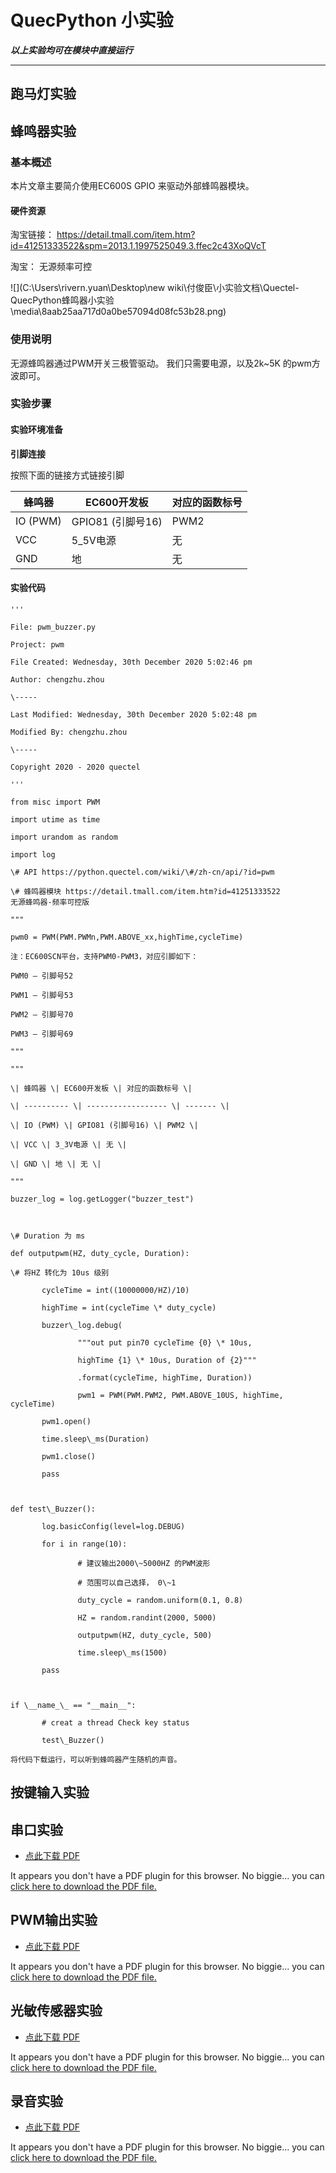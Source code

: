 # QuecPython 小实验

***以上实验均可在模块中直接运行***

***

## 跑马灯实验



## 蜂鸣器实验

### 基本概述

本片文章主要简介使用EC600S GPIO 来驱动外部蜂鸣器模块。

#### 硬件资源

淘宝链接：
<https://detail.tmall.com/item.htm?id=41251333522&spm=2013.1.1997525049.3.ffec2c43XoQVcT>

淘宝： 无源频率可控

![](C:\Users\rivern.yuan\Desktop\new wiki\付俊臣\小实验文档\Quectel-QuecPython蜂鸣器小实验\media\8aab25aa717d0a0be57094d08fc53b28.png)

### 使用说明

无源蜂鸣器通过PWM开关三极管驱动。 我们只需要电源，以及2k\~5K 的pwm方波即可。

### 实验步骤

#### 实验环境准备

 **引脚连接**

按照下面的链接方式链接引脚

| **蜂鸣器** | **EC600开发板**   | **对应的函数标号** |
| ---------- | ----------------- | ------------------ |
| IO (PWM)   | GPIO81 (引脚号16) | PWM2               |
| VCC        | 5_5V电源          | 无                 |
| GND        | 地                | 无                 |

#### 实验代码

```
'''

File: pwm_buzzer.py

Project: pwm

File Created: Wednesday, 30th December 2020 5:02:46 pm

Author: chengzhu.zhou

\-----

Last Modified: Wednesday, 30th December 2020 5:02:48 pm

Modified By: chengzhu.zhou

\-----

Copyright 2020 - 2020 quectel

'''

from misc import PWM

import utime as time

import urandom as random

import log

\# API https://python.quectel.com/wiki/\#/zh-cn/api/?id=pwm

\# 蜂鸣器模块 https://detail.tmall.com/item.htm?id=41251333522
无源蜂鸣器-频率可控版

"""

pwm0 = PWM(PWM.PWMn,PWM.ABOVE_xx,highTime,cycleTime)

注：EC600SCN平台，支持PWM0-PWM3，对应引脚如下：

PWM0 – 引脚号52

PWM1 – 引脚号53

PWM2 – 引脚号70

PWM3 – 引脚号69

"""

"""

\| 蜂鸣器 \| EC600开发板 \| 对应的函数标号 \|

\| ---------- \| ------------------ \| ------- \|

\| IO (PWM) \| GPIO81 (引脚号16) \| PWM2 \|

\| VCC \| 3_3V电源 \| 无 \|

\| GND \| 地 \| 无 \|

"""

buzzer_log = log.getLogger("buzzer_test")



\# Duration 为 ms

def outputpwm(HZ, duty_cycle, Duration):

\# 将HZ 转化为 10us 级别

​		cycleTime = int((10000000/HZ)/10)

​		highTime = int(cycleTime \* duty_cycle)

​		buzzer\_log.debug(

​				"""out put pin70 cycleTime {0} \* 10us,

​				highTime {1} \* 10us, Duration of {2}"""

​				.format(cycleTime, highTime, Duration))

​				pwm1 = PWM(PWM.PWM2, PWM.ABOVE_10US, highTime, cycleTime)

​		pwm1.open()

​		time.sleep\_ms(Duration)

​		pwm1.close()

​		pass



def test\_Buzzer():

​		log.basicConfig(level=log.DEBUG)

​		for i in range(10):

​				# 建议输出2000\~5000HZ 的PWM波形

​				# 范围可以自己选择， 0\~1

​				duty_cycle = random.uniform(0.1, 0.8)

​				HZ = random.randint(2000, 5000)

​				outputpwm(HZ, duty_cycle, 500)

​				time.sleep\_ms(1500)

​		pass



if \__name_\_ == "__main__":

​		# creat a thread Check key status

​		test\_Buzzer()

将代码下载运行，可以听到蜂鸣器产生随机的声音。
```



## 按键输入实验




## 串口实验

* <a href="串口实验.pdf" target="_blank">点此下载 PDF</a>

<object data="串口实验.pdf" type="application/pdf" style="min-height:100vh;width:100%">
    <p>It appears you don't have a PDF plugin for this browser.
    No biggie... you can <a href="串口实验.pdf">click here to download the PDF file.</a></p>
</object>

<!-- ## 外部中断实验

## 独立看门狗实验

## 定时器中断实验 -->

## PWM输出实验

* <a href="PWM输出实验.pdf" target="_blank">点此下载 PDF</a>

<object data="PWM输出实验.pdf" type="application/pdf" style="min-height:100vh;width:100%">
    <p>It appears you don't have a PDF plugin for this browser.
    No biggie... you can <a href="PWM输出实验.pdf">click here to download the PDF file.</a></p>
</object>

<!--## LCD触摸屏显示实验

## 待机唤醒实验

## RTC实验

## 内部温湿度传感器实验 -->

## 光敏传感器实验

* <a href="光敏传感器实验.pdf" target="_blank">点此下载 PDF</a>

<object data="光敏传感器实验.pdf" type="application/pdf" style="min-height:100vh;width:100%">
    <p>It appears you don't have a PDF plugin for this browser.
    No biggie... you can <a href="光敏传感器实验.pdf">click here to download the PDF file.</a></p>
</object>

<!-- ## 加速度传感器实验

## ADC实验

## IIC 实验

## SPI 实验

## 音频播放实验 -->

## 录音实验

* <a href="录音实验.pdf" target="_blank">点此下载 PDF</a>

<object data="录音实验.pdf" type="application/pdf" style="min-height:100vh;width:100%">
    <p>It appears you don't have a PDF plugin for this browser.
    No biggie... you can <a href="录音实验.pdf">click here to download the PDF file.</a></p>
</object>

<!-- ## 输入捕获实验

## 步进电机驱动实验

## DMA实验

## PWM DAC实验

## 继电器实验 -->
